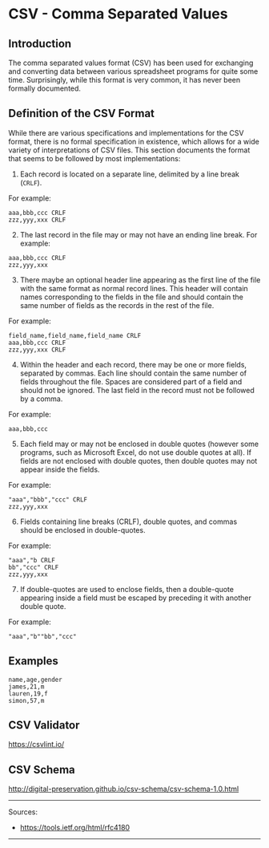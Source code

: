 # CSV - Comma Separated Values

## Introduction

The comma separated values format (CSV) has been used for exchanging and converting data between various spreadsheet programs for quite some time. Surprisingly, while this format is very common, it has never been formally documented. 

## Definition of the CSV Format

While there are various specifications and implementations for the CSV format, there is no formal specification in existence, which allows for a wide variety of interpretations of CSV files.  This section documents the format that seems to be followed by most implementations:

1.  Each record is located on a separate line, delimited by a line break (`CRLF`).  

   For example:

   ```
   aaa,bbb,ccc CRLF
   zzz,yyy,xxx CRLF
   ```

2.  The last record in the file may or may not have an ending line break.  For example:

   ```
   aaa,bbb,ccc CRLF
   zzz,yyy,xxx
   ```

3.  There maybe an optional header line appearing as the first line of the file with the same format as normal record lines.  This header will contain names corresponding to the fields in the file and should contain the same number of fields as the records in the rest of the file.  

   For example:

   ```
   field_name,field_name,field_name CRLF
   aaa,bbb,ccc CRLF
   zzz,yyy,xxx CRLF
   ```
       
4.  Within the header and each record, there may be one or more fields, separated by commas.  Each line should contain the same number of fields throughout the file.  Spaces are considered part of a field and should not be ignored.  The last field in the record must not be followed by a comma.  
       
   For example:

   ```
   aaa,bbb,ccc
   ```

5.  Each field may or may not be enclosed in double quotes (however some programs, such as Microsoft Excel, do not use double quotes at all).  If fields are not enclosed with double quotes, then double quotes may not appear inside the fields.  

   For example:

   ```
   "aaa","bbb","ccc" CRLF
   zzz,yyy,xxx
   ```

6.  Fields containing line breaks (CRLF), double quotes, and commas should be enclosed in double-quotes.  

   For example:

   ```
   "aaa","b CRLF
   bb","ccc" CRLF
   zzz,yyy,xxx
   ```

7.  If double-quotes are used to enclose fields, then a double-quote appearing inside a field must be escaped by preceding it with another double quote.  

   For example:

   ```
   "aaa","b""bb","ccc"
   ```
   
## Examples

```
name,age,gender
james,21,m
lauren,19,f
simon,57,m
```

## CSV Validator

https://csvlint.io/

## CSV Schema

http://digital-preservation.github.io/csv-schema/csv-schema-1.0.html

--- 

Sources:
* https://tools.ietf.org/html/rfc4180

---